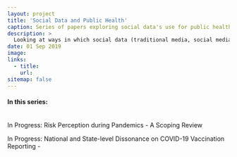 ```yaml
---
layout: project
title: 'Social Data and Public Health'
caption: Series of papers exploring social data's use for public health (field of digital epidemiology)
description: >
  Looking at ways in which social data (traditional media, social media) can supplement public health research, focusing on natural language processing methods for automated text analysis 
date: 01 Sep 2019
image: 
links:
  - title: 
    url: 
sitemap: false
---
```


<h4>In this series:</h4>
<br>
In Progress: Risk Perception during Pandemics - A Scoping Review

<p>

In Progress: National and State-level Dissonance on COVID-19 Vaccination Reporting - 